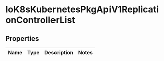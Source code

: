 
# IoK8sKubernetesPkgApiV1ReplicationControllerList

## Properties
Name | Type | Description | Notes
------------ | ------------- | ------------- | -------------



